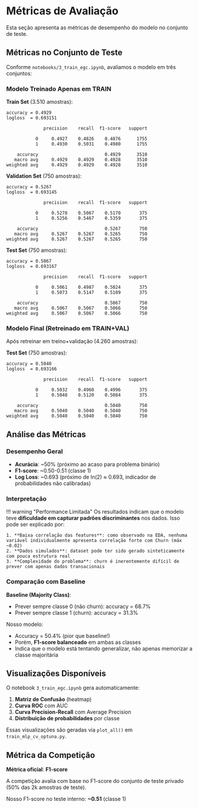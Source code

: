 # Métricas de Avaliação

Esta seção apresenta as métricas de desempenho do modelo no conjunto de teste.

## Métricas no Conjunto de Teste

Conforme `notebooks/3_train_egc.ipynb`, avaliamos o modelo em três conjuntos:

### Modelo Treinado Apenas em TRAIN

**Train Set** (3.510 amostras):
```
accuracy = 0.4929
logloss  = 0.693151

              precision    recall  f1-score   support

           0     0.4927    0.4826    0.4876      1755
           1     0.4930    0.5031    0.4980      1755

    accuracy                         0.4929      3510
   macro avg     0.4929    0.4929    0.4928      3510
weighted avg     0.4929    0.4929    0.4928      3510
```

**Validation Set** (750 amostras):
```
accuracy = 0.5267
logloss  = 0.693145

              precision    recall  f1-score   support

           0     0.5278    0.5067    0.5170       375
           1     0.5256    0.5467    0.5359       375

    accuracy                         0.5267       750
   macro avg     0.5267    0.5267    0.5265       750
weighted avg     0.5267    0.5267    0.5265       750
```

**Test Set** (750 amostras):
```
accuracy = 0.5067
logloss  = 0.693167

              precision    recall  f1-score   support

           0     0.5061    0.4987    0.5024       375
           1     0.5073    0.5147    0.5109       375

    accuracy                         0.5067       750
   macro avg     0.5067    0.5067    0.5066       750
weighted avg     0.5067    0.5067    0.5066       750
```

### Modelo Final (Retreinado em TRAIN+VAL)

Após retreinar em treino+validação (4.260 amostras):

**Test Set** (750 amostras):
```
accuracy = 0.5040
logloss  = 0.693166

              precision    recall  f1-score   support

           0     0.5032    0.4960    0.4996       375
           1     0.5048    0.5120    0.5084       375

    accuracy                         0.5040       750
   macro avg     0.5040    0.5040    0.5040       750
weighted avg     0.5040    0.5040    0.5040       750
```

## Análise das Métricas

### Desempenho Geral

- **Acurácia**: ~50% (próximo ao acaso para problema binário)
- **F1-score**: ~0.50-0.51 (classe 1)
- **Log Loss**: ~0.693 (próximo de ln(2) ≈ 0.693, indicador de probabilidades não calibradas)

### Interpretação

!!! warning "Performance Limitada"
    Os resultados indicam que o modelo teve **dificuldade em capturar padrões discriminantes** nos dados. Isso pode ser explicado por:
    
    1. **Baixa correlação das features**: como observado na EDA, nenhuma variável individualmente apresenta correlação forte com Churn (máx ~0.02)
    2. **Dados simulados**: dataset pode ter sido gerado sinteticamente com pouca estrutura real
    3. **Complexidade do problema**: churn é inerentemente difícil de prever com apenas dados transacionais

### Comparação com Baseline

**Baseline (Majority Class)**:
- Prever sempre classe 0 (não churn): accuracy = 68.7%
- Prever sempre classe 1 (churn): accuracy = 31.3%

Nosso modelo:
- Accuracy = 50.4% (pior que baseline!)
- Porém, **F1-score balanceado** em ambas as classes
- Indica que o modelo está tentando generalizar, não apenas memorizar a classe majoritária

## Visualizações Disponíveis

O notebook `3_train_egc.ipynb` gera automaticamente:

1. **Matriz de Confusão** (heatmap)
2. **Curva ROC** com AUC
3. **Curva Precision-Recall** com Average Precision
4. **Distribuição de probabilidades** por classe

Essas visualizações são geradas via `plot_all()` em `train_mlp_cv_optuna.py`.

## Métrica da Competição

**Métrica oficial**: **F1-score**

A competição avalia com base no F1-score do conjunto de teste privado (50% das 2k amostras de teste).

Nosso F1-score no teste interno: **~0.51** (classe 1)
